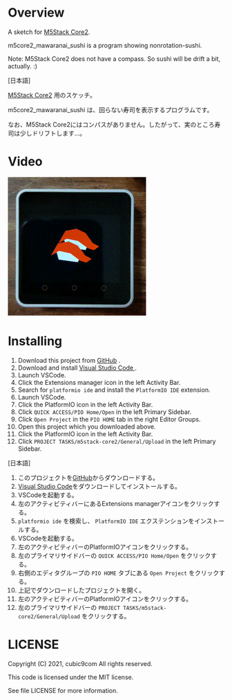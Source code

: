 
# Overview

A sketch for [M5Stack Core2](https://docs.m5stack.com/#/en/core/core2).

m5core2_mawaranai_sushi is a program showing nonrotation-sushi.

Note: M5Stack Core2 does not have a compass. So sushi will be drift a bit, actually. :)

\[日本語\]

[M5Stack Core2](https://docs.m5stack.com/#/en/core/core2) 用のスケッチ。

m5core2_mawaranai_sushi は、回らない寿司を表示するプログラムです。

なお、M5Stack Core2にはコンパスがありません。したがって、実のところ寿司は少しドリフトします…。

# Video

![video](video.gif)

# Installing

1. Download this project from [GitHub](https://github.com/cubic9com/m5core2_mawaranai_sushi/) .
1. Download and install [Visual Studio Code ](https://code.visualstudio.com/) .
1. Launch VSCode.
1. Click the Extensions manager icon in the left Activity Bar.
1. Search for `platformio ide` and install the `PlatformIO IDE` extension.
1. Launch VSCode.
1. Click the PlatformIO icon in the left Activity Bar.
1. Click `QUICK ACCESS/PIO Home/Open` in the left Primary Sidebar.
1. Click `Open Project` in the `PIO HOME` tab in the right Editor Groups.
1. Open this project which you downloaded above.
1. Click the PlatformIO icon in the left Activity Bar.
1. Click `PROJECT TASKS/m5stack-core2/General/Upload` in the left Primary Sidebar.

\[日本語\]

1. このプロジェクトを[GitHub](https://github.com/cubic9com/m5core2_eyes)からダウンロードする。
1. [Visual Studio Code](https://code.visualstudio.com/)をダウンロードしてインストールする。
1. VSCodeを起動する。
1. 左のアクティビティバーにあるExtensions managerアイコンをクリックする。
1. `platformio ide` を検索し、 `PlatformIO IDE` エクステンションをインストールする。
1. VSCodeを起動する。
1. 左のアクティビティバーのPlatformIOアイコンをクリックする。
1. 左のプライマリサイドバーの `QUICK ACCESS/PIO Home/Open` をクリックする。
1. 右側のエディタグループの `PIO HOME` タブにある `Open Project` をクリックする。
1. 上記でダウンロードしたプロジェクトを開く。
1. 左のアクティビティバーのPlatformIOアイコンをクリックする。
1. 左のプライマリサイドバーの `PROJECT TASKS/m5stack-core2/General/Upload` をクリックする。

# LICENSE

Copyright (C) 2021, cubic9com All rights reserved.

This code is licensed under the MIT license.

See file LICENSE for more information.
